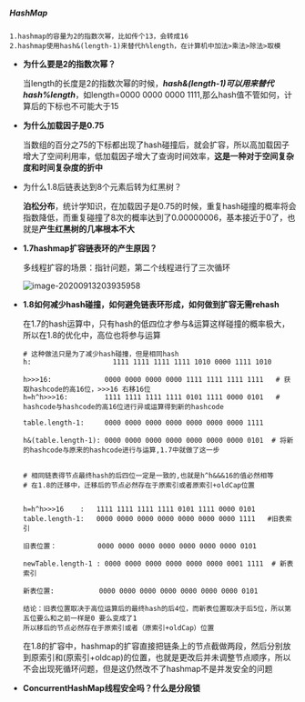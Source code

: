 ##### HashMap

```
1.hashmap的容量为2的指数次幂，比如传个13，会转成16
2.hashmap使用hash&(length-1)来替代h%length，在计算机中加法>乘法>除法>取模
```

- **为什么要是2的指数次幂？**

  当length的长度是2的指数次幂的时候，***hash&(length-1)可以用来替代hash%length***，如length=0000 0000 0000 1111,那么hash值不管如何，计算后的下标也不可能大于15

- **为什么加载因子是0.75**

  当数组的百分之75的下标都出现了hash碰撞后，就会扩容，所以高加载因子增大了空间利用率，低加载因子增大了查询时间效率，**这是一种对于空间复杂度和时间复杂度的折中**

- 为什么1.8后链表达到8个元素后转为红黑树？

  **泊松分布**，统计学知识，在加载因子是0.75的时候，重复hash碰撞的概率将会指数降低，而重复碰撞了8次的概率达到了0.00000006，基本接近于0了，也就是**产生红黑树的几率根本不大**

- **1.7hashmap扩容链表环的产生原因？**

  多线程扩容的场景：指针问题，第二个线程进行了三次循环

  ![image-20200913203935958](C:\Users\皿煮国的潜逃败类\AppData\Roaming\Typora\typora-user-images\image-20200913203935958.png)

  

- **1.8如何减少hash碰撞，如何避免链表环形成，如何做到扩容无需rehash**

  在1.7的hash运算中，只有hash的低四位才参与&运算这样碰撞的概率极大，所以在1.8的优化中，高位也将参与运算

  ```
  # 这种做法只是为了减少hash碰撞，但是相同hash
  h: 		            1111 1111 1111 1111 1010 0000 1111 1010
  
  h>>>16:             0000 0000 0000 0000 1111 1111 1111 1111   # 获取hashcode的高16位，>>>16 右移16位
  h=h^h>>>16:         1111 1111 1111 1111 0101 1111 0000 0101   # hashcode与hashcode的高16位进行异或运算得到新的hashcode
  
  table.length-1:     0000 0000 0000 0000 0000 0000 0000 1111
  
  h&(table.length-1): 0000 0000 0000 0000 0000 0000 0000 0101  # 将新的hashcode与原来的hashcode进行与运算,1.7中就做了这一步
  
  
  # 相同链表得节点最终hash的后四位一定是一致的,也就是h^h&&&16的值必然相等
  # 在1.8的迁移中，迁移后的节点必然存在于原索引或者原索引+oldCap位置
  
  
  h=h^h>>>16    : 	1111 1111 1111 1111 0101 1111 0000 0101
  table.length-1: 	0000 0000 0000 0000 0000 0000 0000 1111   #旧表索引   
  
  旧表位置：		 	 0000 0000 0000 0000 0000 0000 0000 0101
  
  newTable.length-1 : 0000 0000 0000 0000 0000 0000 0001 1111  # 新表索引
  
  新表位置:			  0000 0000 0000 0000 0000 0000 0000 0101
  
  结论：旧表位置取决于高位运算后的最终hash的后4位，而新表位置取决于后5位，所以第五位要么和之前一样是0 要么变成了1 
  所以移后的节点必然存在于原索引或者（原索引+oldCap）位置
  ```

  在1.8的扩容中，hashmap的扩容直接把链条上的节点截做两段，然后分别放到原索引和(原索引+oldcap)的位置，也就是更改后并未调整节点顺序，所以不会出现死循环问题，但是这仍然改不了hashmap不是并发安全的问题

- **ConcurrentHashMap线程安全吗？什么是分段锁**
